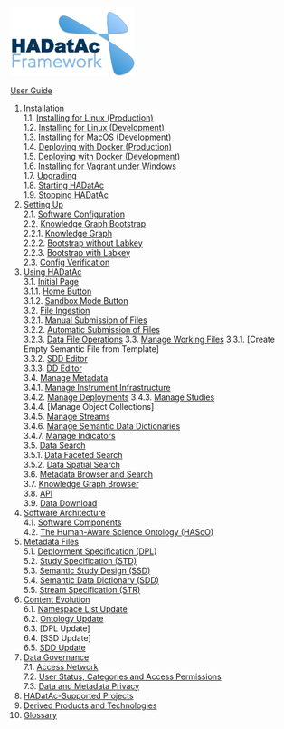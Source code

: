 <img src="https://raw.githubusercontent.com/paulopinheiro1234/hadatac-screenshots/master/hadatac-logo.png" width="220">

[User Guide](https://github.com/paulopinheiro1234/hadatac/wiki/HADatAc-User-Guide)   

1. [Installation](https://github.com/paulopinheiro1234/hadatac/wiki/HADatAc-User-Guide#1-installing-hadatac)  
   1.1. [Installing for Linux (Production)](https://github.com/paulopinheiro1234/hadatac/wiki/1.1.-Installing-for-Linux-(Production))  
   1.2. [Installing for Linux (Development)](https://github.com/paulopinheiro1234/hadatac/wiki/1.2.-Installing-for-Linux-(Developer))  
   1.3. [Installing for MacOS (Development)](https://github.com/paulopinheiro1234/hadatac/wiki/1.3.-Installing-for-MacOS-(OSX))  
   1.4. [Deploying with Docker (Production)](https://github.com/paulopinheiro1234/hadatac/wiki/1.4.-Deploying-with-Docker-(Production))  
   1.5. [Deploying with Docker (Development)](https://github.com/paulopinheiro1234/hadatac/wiki/1.5.-Deploying-with-Docker-(Development))  
   1.6. [Installing for Vagrant under Windows]()   
   1.7. [Upgrading](https://github.com/paulopinheiro1234/hadatac/wiki/1.7.-Upgrading)  
   1.8. [Starting HADatAc](https://github.com/paulopinheiro1234/hadatac/wiki/Restarting-Hadatac-After-Install)   
   1.9. [Stopping HADatAc]()   
2. [Setting Up](https://github.com/paulopinheiro1234/hadatac/wiki/HADatAc-User-Guide#2-setting-up-hadatac)  
   2.1. [Software Configuration](https://github.com/paulopinheiro1234/hadatac/wiki/2.1.-Software-Configuration)  
   2.2. [Knowledge Graph Bootstrap](https://github.com/paulopinheiro1234/hadatac/wiki/2.2.-Knowledge-Graph-Bootstrap)   
        2.2.1. [Knowledge Graph](https://github.com/paulopinheiro1234/hadatac/wiki/2.2.-Knowledge-Graph-Bootstrap#221-hadatac-knowledge-graph-kg)   
        2.2.2. [Bootstrap without Labkey](https://github.com/paulopinheiro1234/hadatac/wiki/2.2.-Knowledge-Graph-Bootstrap#222-bootstrap-without-labkey)   
        2.2.3. [Bootstrap with Labkey](https://github.com/paulopinheiro1234/hadatac/wiki/2.2.-Knowledge-Graph-Bootstrap#223-boostrap-with-labkey)   
   2.3. [Config Verification](https://github.com/paulopinheiro1234/hadatac/wiki/2.3.-Config-Verification)  
3. [Using HADatAc](https://github.com/paulopinheiro1234/hadatac/wiki/HADatAc-User-Guide#3-using-hadatac)  
   3.1. [Initial Page](https://github.com/paulopinheiro1234/hadatac/wiki/3.1.-Initial-Page)  
        3.1.1. [Home Button](https://github.com/paulopinheiro1234/hadatac/wiki/3.1.-Initial-Page#311-hadatac-home)   
        3.1.2. [Sandbox Mode Button](https://github.com/paulopinheiro1234/hadatac/wiki/3.1.-Initial-Page#312-sandbox-mode)   
   3.2. [File Ingestion](https://github.com/paulopinheiro1234/hadatac/wiki/3.2.-Manage-Data-File-Ingestion)      
        3.2.1. [Manual Submission of Files](https://github.com/paulopinheiro1234/hadatac/wiki/3.2.-Manage-Data-File-Ingestion#321-manual-submission-of-data-file-for-ingestion)      
        3.2.2. [Automatic Submission of Files](https://github.com/paulopinheiro1234/hadatac/wiki/3.2.-Manage-Data-File-Ingestion#322-automatic-submission-of-data-file-for-ingestion)  
        3.2.3. [Data File Operations](https://github.com/paulopinheiro1234/hadatac/wiki/3.2.-Manage-Data-File-Ingestion#323-data-file-operations)
   3.3. [Manage Working Files](https://github.com/paulopinheiro1234/hadatac/wiki/3.3.-Manage-Working-Files) 
        3.3.1. [Create Empty Semantic File from Template]    
        3.3.2. [SDD Editor](https://github.com/paulopinheiro1234/hadatac/wiki/3.3.2.-SDD-Editor)   
        3.3.3. [DD Editor](https://github.com/paulopinheiro1234/hadatac/wiki/3.3.3.-Data-Dictionary-Editor)   
   3.4. [Manage Metadata](https://github.com/paulopinheiro1234/hadatac/wiki/3.4.-Metadata-Ingest)  
        3.4.1. [Manage Instrument Infrastructure](https://github.com/paulopinheiro1234/hadatac/wiki/3.4.1.-Manage-Instrument-Infarstructure)  
        3.4.2. [Manage Deployments](https://github.com/paulopinheiro1234/hadatac/wiki/3.4.2.-Manage-Deployments) 
        3.4.3. [Manage Studies](https://github.com/paulopinheiro1234/hadatac/wiki/3.4.3.-Manage-Studies)   
        3.4.4. [Manage Object Collections]   
        3.4.5. [Manage Streams](https://github.com/paulopinheiro1234/hadatac/wiki/3.4.5.-Manage-Streams)  
        3.4.6. [Manage Semantic Data Dictionaries](https://github.com/paulopinheiro1234/hadatac/wiki/3.4.6.-Manage-Semantic-Data-Dictionaries)  
        3.4.7. [Manage Indicators](https://github.com/paulopinheiro1234/hadatac/wiki/3.4.7.-Manage-Indicators)  
   3.5. [Data Search](https://github.com/paulopinheiro1234/hadatac/wiki/3.5.-Data-Search)  
        3.5.1. [Data Faceted Search](https://github.com/paulopinheiro1234/hadatac/wiki/3.5.1-Data-Faceted-Search)  
        3.5.2. [Data Spatial Search](https://github.com/paulopinheiro1234/hadatac/wiki/3.5.2.-Data-Spatial-Search)     
   3.6. [Metadata Browser and Search](https://github.com/paulopinheiro1234/hadatac/wiki/3.6.-Metadata-Browser-and-Search)  
   3.7. [Knowledge Graph Browser](https://github.com/paulopinheiro1234/hadatac/wiki/3.7.-Knowledge-Graph-Browser)  
   3.8. [API](https://github.com/paulopinheiro1234/hadatac/wiki/3.8.-API)  
   3.9. [Data Download](https://github.com/paulopinheiro1234/hadatac/wiki/3.9.-Data-Download)  
4. [Software Architecture](https://github.com/paulopinheiro1234/hadatac/wiki/HADatAc-User-Guide#software-architecture-and-knowledge-specification)  
   4.1. [Software Components](https://github.com/paulopinheiro1234/hadatac/wiki/4.1.-Software-Components)   
   4.2. [The Human-Aware Science Ontology (HAScO)](https://github.com/paulopinheiro1234/hadatac/wiki/4.2.-The-Human-Aware-Science-Ontology-(HAScO))   
5. [Metadata Files](https://github.com/paulopinheiro1234/hadatac/wiki/5.-Metadata-Files)  
   5.1. [Deployment Specification (DPL)](https://github.com/paulopinheiro1234/hadatac/wiki/5.1.-Deployment-Specification-(DPL))       
   5.2. [Study Specification (STD)](https://github.com/paulopinheiro1234/hadatac/wiki/5.2.-Study-Specification-(STD))   
   5.3. [Semantic Study Design (SSD)](https://github.com/paulopinheiro1234/hadatac/wiki/5.3.-Semantic-Study-Design-(SSD))   
   5.4. [Semantic Data Dictionary (SDD)](https://github.com/paulopinheiro1234/hadatac/wiki/5.4.-Semantic-Data-Dictionary-(SDD))   
   5.5. [Stream Specification (STR)](https://github.com/paulopinheiro1234/hadatac/wiki/5.5.-Stream-Specification-(STR))       
6. [Content Evolution](https://github.com/paulopinheiro1234/hadatac/wiki/6.-Content-Evolution)  
   6.1. [Namespace List Update](https://github.com/paulopinheiro1234/hadatac/wiki/6.1.-Namespace-List-Update)   
   6.2. [Ontology Update](https://github.com/paulopinheiro1234/hadatac/wiki/6.2.-Ontology-Update)     
   6.3. [DPL Update]    
   6.4. [SSD Update]   
   6.5. [SDD Update](https://github.com/paulopinheiro1234/hadatac/wiki/6.5.-SDD-Update)   
7. [Data Governance](https://github.com/paulopinheiro1234/hadatac/wiki/7.-Data-Governance)  
   7.1. [Access Network](https://github.com/paulopinheiro1234/hadatac/wiki/7.1.-Access-Network)  
   7.2. [User Status, Categories and Access Permissions](https://github.com/paulopinheiro1234/hadatac/wiki/7.2.-User-Status,-Categories-and-Access-Permissions)  
   7.3. [Data and Metadata Privacy](https://github.com/paulopinheiro1234/hadatac/wiki/7.3.-Data-and-Metadata-Privacy)  
8. [HADatAc-Supported Projects](https://github.com/paulopinheiro1234/hadatac/wiki/8.-HADatAc-Supported-Projects)  
9. [Derived Products and Technologies](https://github.com/paulopinheiro1234/hadatac/wiki/9.-Derived-Products-and-Technologies) 
10. [Glossary](https://github.com/paulopinheiro1234/hadatac/wiki/10.-Glossary)